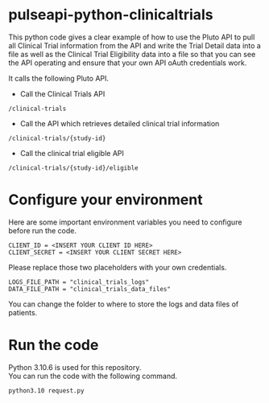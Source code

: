 # pulseapi-python-clinicaltrials

This python code gives a clear example of how to use the Pluto API to pull all Clinical Trial information from the API and write the Trial Detail data into a file as well as the Clinical Trial Eligibility data into a file so that you can see the API operating and ensure that your own API oAuth credentials work. 

It calls the following Pluto API.
* Call the Clinical Trials API
```
/clinical-trials
```

* Call the API which retrieves detailed clinical trial information
```
/clinical-trials/{study-id}
```

* Call the clinical trial eligible API
```
/clinical-trials/{study-id}/eligible
```

# Configure your environment

Here are some important environment variables you need to configure before run the code.
```
CLIENT_ID = <INSERT YOUR CLIENT ID HERE>
CLIENT_SECRET = <INSERT YOUR CLIENT SECRET HERE>
```
Please replace those two placeholders with your own credentials.

```
LOGS_FILE_PATH = "clinical_trials_logs"
DATA_FILE_PATH = "clinical_trials_data_files"
```
You can change the folder to where to store the logs and data files of patients.

# Run the code
Python 3.10.6 is used for this repository.\
You can run the code with the following command.
```
python3.10 request.py
```

